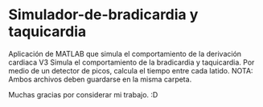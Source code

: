 # Simulador-de-bradicardia y taquicardia
Aplicación de MATLAB que simula el comportamiento de la derivación cardiaca V3
Simula el comportamiento de la bradicardia y taquicardia.
Por medio de un detector de picos, calcula el tiempo entre cada latido.
NOTA: Ambos archivos deben guardarse en la misma carpeta.

Muchas gracias por considerar mi trabajo. :D

